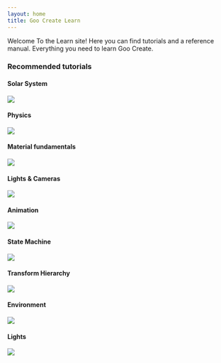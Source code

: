 ```yaml
---
layout: home
title: Goo Create Learn
---
```


Welcome To the Learn site! Here you can find tutorials and a reference manual. Everything you need to learn Goo Create.

### Recommended tutorials

<div class="row row-fluid recommended-tutorials">
	<div class="col-md-4 col-sm-6">
		<h4>Solar System</h4>
		<a href="{{ '/tutorials/create/solar-system' | prepend: site.baseurl }}">
			<img class="img-responsive" src="{{ '/tutorials/create/solar-system/solar.png' | prepend: site.baseurl }}" />
		</a>
	</div>
	<div class="col-md-4 col-sm-6">
		<h4>Physics</h4>
		<a href="{{ '/tutorials/create/physics-part-1' | prepend: site.baseurl }}">
			<img class="img-responsive" src="{{ '/tutorials/create/physics-part-1/thumb.png' | prepend: site.baseurl }}" />
		</a>
	</div>
	<div class="col-md-4 col-sm-6">
		<h4>Material fundamentals</h4>
		<a href="{{ '/tutorials/create/material-fundamentals' | prepend: site.baseurl }}">
			<img class="img-responsive" src="{{ '/tutorials/create/material-fundamentals/thumb.png' | prepend: site.baseurl }}" />
		</a>
	</div>
	<div class="col-md-4 col-sm-6">
		<h4>Lights &amp; Cameras</h4>
		<a href="{{ '/tutorials/create/camera-light' | prepend: site.baseurl }}">
			<img class="img-responsive" src="{{ '/tutorials/create/camera-light/thumb.jpg' | prepend: site.baseurl }}" />
		</a>
	</div>
	<div class="col-md-4 col-sm-6">
		<h4>Animation</h4>
		<a href="{{ '/tutorials/create/animation' | prepend: site.baseurl }}">
			<img class="img-responsive" src="{{ '/tutorials/create/animation/thumb.jpg' | prepend: site.baseurl }}" />
		</a>
	</div>
	<div class="col-md-4 col-sm-6">
		<h4>State Machine</h4>
		<a href="{{ '/tutorials/create/state-machine' | prepend: site.baseurl }}">
			<img class="img-responsive" src="{{ '/tutorials/create/state-machine/thumb.jpg' | prepend: site.baseurl }}" />
		</a>
	</div>
	<div class="col-md-4 col-sm-6">
		<h4>Transform Hierarchy</h4>
		<a href="{{ '/tutorials/create/transform-hierarchy' | prepend: site.baseurl }}">
			<img class="img-responsive" src="{{ '/tutorials/create/transform-hierarchy/thumb.png' | prepend: site.baseurl }}" />
		</a>
	</div>
	<div class="col-md-4 col-sm-6">
		<h4>Environment</h4>
		<a href="{{ '/tutorials/create/environment' | prepend: site.baseurl }}">
			<img class="img-responsive" src="{{ '/tutorials/create/environment/thumb.png' | prepend: site.baseurl }}" />
		</a>
	</div>
	<div class="col-md-4 col-sm-6">
		<h4>Lights</h4>
		<a href="{{ '/tutorials/create/lights' | prepend: site.baseurl }}">
			<img class="img-responsive" src="{{ '/tutorials/create/lights/thumb.jpg' | prepend: site.baseurl }}" />
		</a>
	</div>
</div>